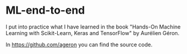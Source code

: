 # ML-end-to-end
I put into practice what I have learned in the book "Hands-On Machine Learning with Scikit-Learn, Keras and TensorFlow" by Aurélien Géron.


In https://github.com/ageron you can find the source code.
